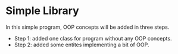 # Simple Library
In this simple program, OOP concepts will be added in three steps.
- Step 1: added one class for program without any OOP concepts.
- Step 2: added some entites implementing a bit of OOP.
